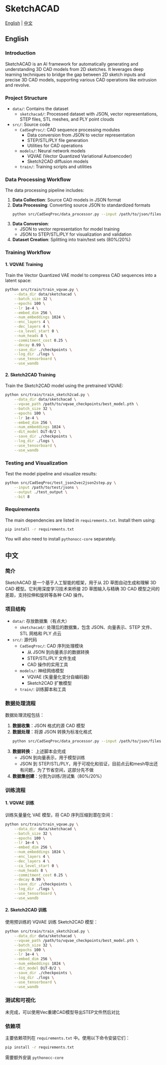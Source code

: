 # SketchACAD

[English](#english) | [中文](#chinese)

<a name="english"></a>
## English

### Introduction

SketchACAD is an AI framework for automatically generating and understanding 3D CAD models from 2D sketches. It leverages deep learning techniques to bridge the gap between 2D sketch inputs and precise 3D CAD models, supporting various CAD operations like extrusion and revolve.

### Project Structure

- `data/`: Contains the dataset 
  - `sketchacad/`: Processed dataset with JSON, vector representations, STEP files, STL meshes, and PLY point clouds 
- `src/`: Source code
  - `CadSeqProc/`: CAD sequence processing modules
    - Data conversion from JSON to vector representation
    - STEP/STL/PLY file generation
    - Utilities for CAD operations
  - `models/`: Neural network models
    - VQVAE (Vector Quantized Variational Autoencoder)
    - Sketch2CAD diffusion models
  - `train/`: Training scripts and utilities

### Data Processing Workflow

The data processing pipeline includes:

1. **Data Collection**: Source CAD models in JSON format
2. **Data Processing**: Converting source JSON to standardized formats
   ```bash
   python src/CadSeqProc/data_processor.py --input /path/to/json/files --output data/sketchacad --bit 8 --max_workers 12
   ```
3. **Data Conversion**: 
   - JSON to vector representation for model training
   - JSON to STEP/STL/PLY for visualization and validation
4. **Dataset Creation**: Splitting into train/test sets (80%/20%)

### Training Workflow

#### 1. VQVAE Training

Train the Vector Quantized VAE model to compress CAD sequences into a latent space:

```bash
python src/train/train_vqvae.py \
    --data_dir data/sketchacad \
    --batch_size 32 \
    --epochs 100 \
    --lr 1e-4 \
    --embed_dim 256 \
    --num_embeddings 1024 \
    --enc_layers 4 \
    --dec_layers 4 \
    --ca_level_start 0 \
    --num_heads 8 \
    --commitment_cost 0.25 \
    --decay 0.99 \
    --save_dir ./checkpoints \
    --log_dir ./logs \
    --use_tensorboard \
    --use_wandb
```

#### 2. Sketch2CAD Training

Train the Sketch2CAD model using the pretrained VQVAE:

```bash
python src/train/train_sketch2cad.py \
    --data_dir data/sketchacad \
    --vqvae_path /path/to/vqvae_checkpoints/best_model.pth \
    --batch_size 32 \
    --epochs 100 \
    --lr 1e-4 \
    --embed_dim 256 \
    --num_embeddings 1024 \
    --dit_model DiT-B/2 \
    --save_dir ./checkpoints \
    --log_dir ./logs \
    --use_tensorboard \
    --use_wandb
```

### Testing and Visualization

Test the model pipeline and visualize results:

```bash
python src/CadSeqProc/test_json2vec2json2step.py \
    --input /path/to/test/jsons \
    --output ./test_output \
    --bit 8
```

### Requirements

The main dependencies are listed in `requirements.txt`. Install them using:

```bash
pip install -r requirements.txt
```
You will also need to install `pythonocc-core` separately.

<a name="chinese"></a>
## 中文

### 简介

SketchACAD 是一个基于人工智能的框架，用于从 2D 草图自动生成和理解 3D CAD 模型。它利用深度学习技术来桥接 2D 草图输入与精确 3D CAD 模型之间的差距，支持拉伸和旋转等各种 CAD 操作。

### 项目结构

- `data/`: 存放数据集（有点大）
  - `sketchacad/`: 处理后的数据集，包含 JSON、向量表示、STEP 文件、STL 网格和 PLY 点云
- `src/`: 源代码
  - `CadSeqProc/`: CAD 序列处理模块
    - 从 JSON 到向量表示的数据转换
    - STEP/STL/PLY 文件生成
    - CAD 操作的实用工具
  - `models/`: 神经网络模型
    - VQVAE (矢量量化变分自编码器)
    - Sketch2CAD 扩散模型
  - `train/`: 训练脚本和工具

### 数据处理流程

数据处理流程包括：

1. **数据收集**：JSON 格式的源 CAD 模型
2. **数据处理**：将源 JSON 转换为标准化格式
   ```bash
   python src/CadSeqProc/data_processor.py --input /path/to/json/files --output data/sketchacad
   ```
3. **数据转换**：
上述脚本会完成
   - JSON 到向量表示，用于模型训练
   - JSON 到 STEP/STL/PLY，用于可视化和验证，目前点云和mesh导出还有问题，为了节省空间，这部分先不做
4. **数据集创建**：分割为训练/测试集（80%/20%）

### 训练流程

#### 1. VQVAE 训练

训练矢量量化 VAE 模型，将 CAD 序列压缩到潜在空间：

```bash
python src/train/train_vqvae.py \
    --data_dir data/sketchacad \
    --batch_size 32 \
    --epochs 100 \
    --lr 1e-4 \
    --embed_dim 256 \
    --num_embeddings 1024 \
    --enc_layers 4 \
    --dec_layers 4 \
    --ca_level_start 0 \
    --num_heads 8 \
    --commitment_cost 0.25 \
    --decay 0.99 \
    --save_dir ./checkpoints \
    --log_dir ./logs \
    --use_tensorboard \
    --use_wandb
```

#### 2. Sketch2CAD 训练

使用预训练的 VQVAE 训练 Sketch2CAD 模型：

```bash
python src/train/train_sketch2cad.py \
    --data_dir data/sketchacad \
    --vqvae_path /path/to/vqvae_checkpoints/best_model.pth \
    --batch_size 32 \
    --epochs 100 \
    --lr 1e-4 \
    --embed_dim 256 \
    --num_embeddings 1024 \
    --dit_model DiT-B/2 \
    --save_dir ./checkpoints \
    --log_dir ./logs \
    --use_tensorboard \
    --use_wandb
```

### 测试和可视化

未完成，可以使用Vec重建CAD模型导出STEP文件然后对比

### 依赖项

主要依赖项列在 `requirements.txt` 中。使用以下命令安装它们：

```bash
pip install -r requirements.txt
```
需要额外安装 `pythonocc-core`

